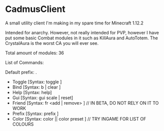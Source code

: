# CadmusClient
A small utility client I'm making in my spare time for Minecraft 1.12.2

Intended for anarchy. However, not really intended for PVP, however I have put some basic Combat modules in it
such as KillAura and AutoTotem. The CrystalAura is the worst CA you will ever see.

Total amount of modules: 36

List of Commands:

Default prefix: .

- Toggle [Syntax: toggle <name>]
- Bind   [Syntax: b <name> <key> | clear <name>]
- Help   [Syntax: help]
- Gui    [Syntax: gui scale <val> | reset]
- Friend [Syntax: fr <add | remove> <name>]                       // IN BETA, DO NOT RELY ON IT TO WORK
- Prefix [Syntax: prefix <prefix>]
- Color  [Syntax: color <color> <value> || color preset <color>]  // TRY INGAME FOR LIST OF COLOURS
